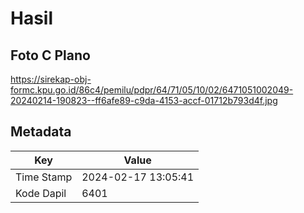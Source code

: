 # Hasil

## Foto C Plano

https://sirekap-obj-formc.kpu.go.id/86c4/pemilu/pdpr/64/71/05/10/02/6471051002049-20240214-190823--ff6afe89-c9da-4153-accf-01712b793d4f.jpg


## Metadata

| Key        | Value               |
| ---------- | ------------------- |
| Time Stamp | 2024-02-17 13:05:41 |
| Kode Dapil | 6401                |



